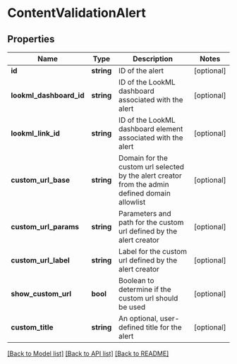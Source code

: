 # ContentValidationAlert

## Properties
Name | Type | Description | Notes
------------ | ------------- | ------------- | -------------
**id** | **string** | ID of the alert | [optional] 
**lookml_dashboard_id** | **string** | ID of the LookML dashboard associated with the alert | [optional] 
**lookml_link_id** | **string** | ID of the LookML dashboard element associated with the alert | [optional] 
**custom_url_base** | **string** | Domain for the custom url selected by the alert creator from the admin defined domain allowlist | [optional] 
**custom_url_params** | **string** | Parameters and path for the custom url defined by the alert creator | [optional] 
**custom_url_label** | **string** | Label for the custom url defined by the alert creator | [optional] 
**show_custom_url** | **bool** | Boolean to determine if the custom url should be used | [optional] 
**custom_title** | **string** | An optional, user-defined title for the alert | [optional] 

[[Back to Model list]](../README.md#documentation-for-models) [[Back to API list]](../README.md#documentation-for-api-endpoints) [[Back to README]](../README.md)


